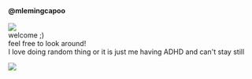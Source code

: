 

<div align="left">
  <b>@mlemingcapoo</b><br>
  <br>
<img src="https://count.getloli.com/@mlemingcapoo?name=mlemingcapoo&theme=sketch-2&padding=7&offset=100&align=top&scale=1&pixelated=1&darkmode=auto"/>
  <br>
  welcome ;)
  <br>
  feel free to look around!
  <br>
  I love doing random thing or it is just me having ADHD and can't stay still
  <div>
    <ul>
<!--       <li>i do what i want</li> -->
<!--       <li>make my own game</li> -->
<!--       <li>make my own AI agent</li> -->
<!--       <li>very insane</li> -->
<!--       <li>Vietnamese</li> -->
    </ul>
  </div>
<!--   <img src="https://capo-repo-mlemingcapoos-projects.vercel.app?user=mlemingcapoo&theme=dark&hide_border=false" alt="Capoo's Streak" /> -->
  <img src="https://github-readme-streak-stats.herokuapp.com/?user=mlemingcapoo&theme=dark&hide_border=false"/> <br>
<!--   <img src="https://github-readme-stats.vercel.app/api?username=mlemingcapoo&show_icons=true&theme=dark"/> <br> -->
<!--   <img src="https://github-readme-stats.vercel.app/api/top-langs/?username=mlemingcapoo&langs_count=6&show_icons=true&theme=gotham"/> -->
</div>

<br>
<!---
mlemingcapoo/mlemingcapoo is a ✨ special ✨ repository because its `README.md` (this file) appears on your GitHub profile.
You can click the Preview link to take a look at your changes.
--->
